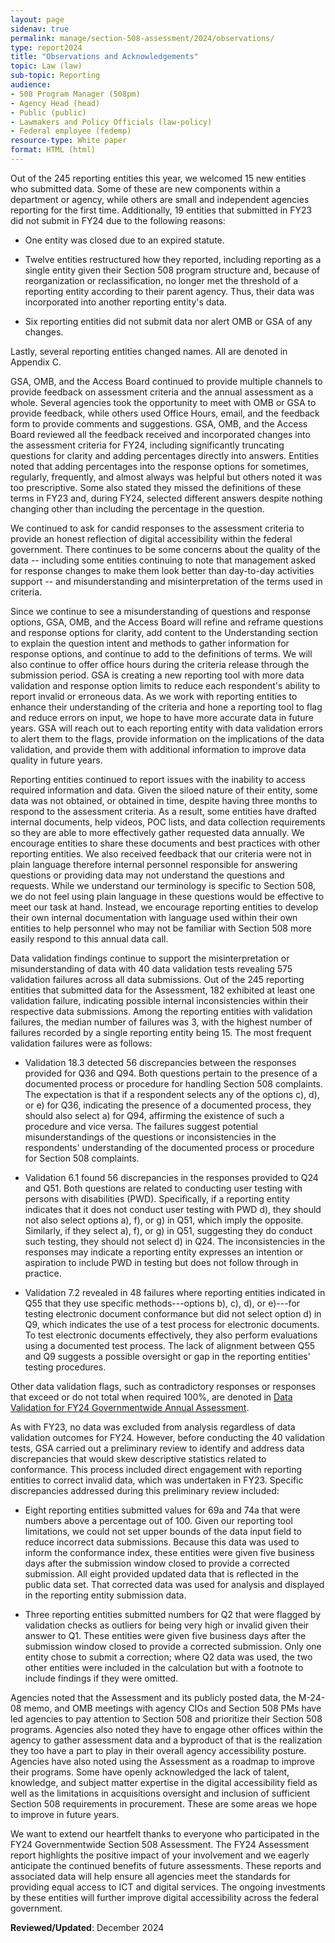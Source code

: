 ```yaml
---
layout: page
sidenav: true
permalink: manage/section-508-assessment/2024/observations/
type: report2024
title: "Observations and Acknowledgements"
topic: Law (law)
sub-topic: Reporting
audience:
- 508 Program Manager (508pm)
- Agency Head (head)
- Public (public)
- Lawmakers and Policy Officials (law-policy)
- Federal employee (fedemp)
resource-type: White paper
format: HTML (html)
---
```

Out of the 245 reporting entities this year, we welcomed 15 new entities who submitted data. Some of these are new components within a department or agency, while others are small and independent agencies reporting for the first time. Additionally, 19 entities that submitted in FY23 did not submit in FY24 due to the following reasons:

* One entity was closed due to an expired statute.

* Twelve entities restructured how they reported, including reporting as a single entity given their Section 508 program structure and, because of reorganization or reclassification, no longer met the threshold of a reporting entity according to their parent agency. Thus, their data was incorporated into another reporting entity's data.

* Six reporting entities did not submit data nor alert OMB or GSA of any changes.

Lastly, several reporting entities changed names. All are denoted in Appendix C. 

GSA, OMB, and the Access Board continued to provide multiple channels to provide feedback on assessment criteria and the annual assessment as a whole. Several agencies took the opportunity to meet with OMB or GSA to provide feedback, while others used Office Hours, email, and the feedback form to provide comments and suggestions. GSA, OMB, and the Access Board reviewed all the feedback received and incorporated changes into the assessment criteria for FY24, including significantly truncating questions for clarity and adding percentages directly into answers. Entities noted that adding percentages into the response options for sometimes, regularly, frequently, and almost always was helpful but others noted it was too prescriptive. Some also stated they missed the definitions of these terms in FY23 and, during FY24, selected different answers despite nothing changing other than including the percentage in the question. 

We continued to ask for candid responses to the assessment criteria to provide an honest reflection of digital accessibility within the federal government. There continues to be some concerns about the quality of the data -- including some entities continuing to note that management asked for response changes to make them look better than day-to-day activities support -- and misunderstanding and misinterpretation of the terms used in criteria.  

Since we continue to see a misunderstanding of questions and response options, GSA, OMB, and the Access Board will refine and reframe questions and response options for clarity, add content to the Understanding section to explain the question intent and methods to gather information for response options, and continue to add to the definitions of terms. We will also continue to offer office hours during the criteria release through the submission period. GSA is creating a new reporting tool with more data validation and response option limits to reduce each respondent's ability to report invalid or erroneous data. As we work with reporting entities to enhance their understanding of the criteria and hone a reporting tool to flag and reduce errors on input, we hope to have more accurate data in future years. GSA will reach out to each reporting entity with data validation errors to alert them to the flags, provide information on the implications of the data validation, and provide them with additional information to improve data quality in future years.

Reporting entities continued to report issues with the inability to access required information and data. Given the siloed nature of their entity, some data was not obtained, or obtained in time, despite having three months to respond to the assessment criteria. As a result, some entities have drafted internal documents, help videos, POC lists, and data collection requirements so they are able to more effectively gather requested data annually. We encourage entities to share these documents and best practices with other reporting entities. We also received feedback that our criteria were not in plain language therefore internal personnel responsible for answering questions or providing data may not understand the questions and requests. While we understand our terminology is specific to Section 508, we do not feel using plain language in these questions would be effective to meet our task at hand. Instead, we encourage reporting entities to develop their own internal documentation with language used within their own entities to help personnel who may not be familiar with Section 508 more easily respond to this annual data call.

Data validation findings continue to support the misinterpretation or misunderstanding of data with 40 data validation tests revealing 575 validation failures across all data submissions. Out of the 245 reporting entities that submitted data for the Assessment, 182 exhibited at least one validation failure, indicating possible internal inconsistencies within their respective data submissions. Among the reporting entities with validation failures, the median number of failures was 3, with the highest number of failures recorded by a single reporting entity being 15. The most frequent validation failures were as follows:

* Validation 18.3 detected 56 discrepancies between the responses provided for Q36 and Q94. Both questions pertain to the presence of a documented process or procedure for handling Section 508 complaints. The expectation is that if a respondent selects any of the options c), d), or e) for Q36, indicating the presence of a documented process, they should also select a) for Q94, affirming the existence of such a procedure and vice versa. The failures suggest potential misunderstandings of the questions or inconsistencies in the respondents' understanding of the documented process or procedure for Section 508 complaints.

* Validation 6.1 found 56 discrepancies in the responses provided to Q24 and Q51. Both questions are related to conducting user testing with persons with disabilities (PWD). Specifically, if a reporting entity indicates that it does not conduct user testing with PWD d), they should not also select options a), f), or g) in Q51, which imply the opposite. Similarly, if they select a), f), or g) in Q51, suggesting they do conduct such testing, they should not select d) in Q24. The inconsistencies in the responses may indicate a reporting entity expresses an intention or aspiration to include PWD in testing but does not follow through in practice.

* Validation 7.2 revealed in 48 failures where reporting entities indicated in Q55 that they use specific methods---options b), c), d), or e)---for testing electronic document conformance but did not select option d) in Q9, which indicates the use of a test process for electronic documents. To test electronic documents effectively, they also perform evaluations using a documented test process. The lack of alignment between Q55 and Q9 suggests a possible oversight or gap in the reporting entities' testing procedures.

Other data validation flags, such as contradictory responses or responses that exceed or do not total when required 100%, are denoted in <a href="https://assets.section508.gov/assets/files/assessment/2024/Data%20Validation%20for%20FY24%20Governmentwide%20Annual%20Assessment.docx" target="_blank" class="usa-link--external">Data Validation for FY24 Governmentwide Annual Assessment</a>.

As with FY23, no data was excluded from analysis regardless of data validation outcomes for FY24. However, before conducting the 40 validation tests, GSA carried out a preliminary review to identify and address data discrepancies that would skew descriptive statistics related to conformance. This process included direct engagement with reporting entities to correct invalid data, which was undertaken in FY23. Specific discrepancies addressed during this preliminary review included:

* Eight reporting entities submitted values for 69a and 74a that were numbers above a percentage out of 100. Given our reporting tool limitations, we could not set upper bounds of the data input field to reduce incorrect data submissions. Because this data was used to inform the conformance index, these entities were given five business days after the submission window closed to provide a corrected submission. All eight provided updated data that is reflected in the public data set. That corrected data was used for analysis and displayed in the reporting entity submission data.

* Three reporting entities submitted numbers for Q2 that were flagged by validation checks as outliers for being very high or invalid given their answer to Q1. These entities were given five business days after the submission window closed to provide a corrected submission. Only one entity chose to submit a correction; where Q2 data was used, the two other entities were included in the calculation but with a footnote to include findings if they were omitted.

Agencies noted that the Assessment and its publicly posted data, the M-24-08 memo, and OMB meetings with agency CIOs and Section 508 PMs have led agencies to pay attention to Section 508 and prioritize their Section 508 programs. Agencies also noted they have to engage other offices within the agency to gather assessment data and a byproduct of that is the realization they too have a part to play in their overall agency accessibility posture. Agencies have also noted using the Assessment as a roadmap to improve their programs. Some have openly acknowledged the lack of talent, knowledge, and subject matter expertise in the digital accessibility field as well as the limitations in acquisitions oversight and inclusion of sufficient Section 508 requirements in procurement. These are some areas we hope to improve in future years.

We want to extend our heartfelt thanks to everyone who participated in the FY24 Governmentwide Section 508 Assessment. The FY24 Assessment report highlights the positive impact of your involvement and we eagerly anticipate the continued benefits of future assessments. These reports and associated data will help ensure all agencies meet the standards for providing equal access to ICT and digital services. The ongoing investments by these entities will further improve digital accessibility across the federal government.

**Reviewed/Updated**: December 2024
